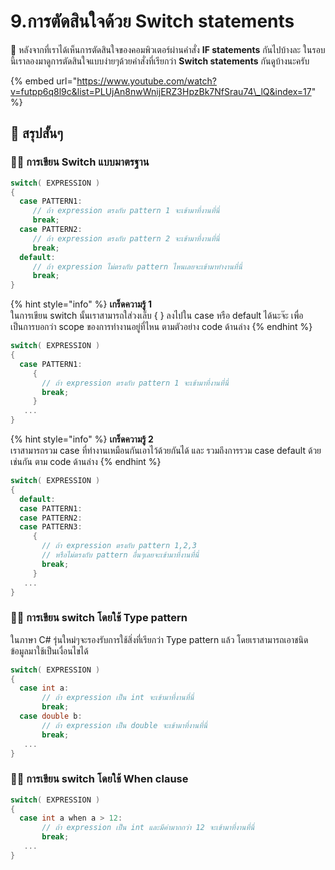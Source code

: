 # 9.การตัดสินใจด้วย Switch statements

💬 หลังจากที่เราได้เห็นการตัดสินใจของคอมพิวเตอร์ผ่านคำสั่ง **IF statements** กันไปบ้างละ ในรอบนี้เราลองมาดูการตัดสินใจแบบง่ายๆด้วยคำสั่งที่เรียกว่า **Switch statements** กันดูบ้างนะครับ

{% embed url="https://www.youtube.com/watch?v=futpp6q8l9c&list=PLUjAn8nwWnijERZ3HpzBk7NfSrau74\_lQ&index=17" %}



## 🎯 สรุปสั้นๆ

### 👨‍🚀 การเขียน Switch แบบมาตรฐาน

```csharp
switch( EXPRESSION )
{
  case PATTERN1:
     // ถ้า expression ตรงกับ pattern 1 จะเข้ามาที่งานที่นี่
     break;
  case PATTERN2:
     // ถ้า expression ตรงกับ pattern 2 จะเข้ามาที่งานที่นี่
     break;
  default:
     // ถ้า expression ไม่ตรงกับ pattern ไหนเลยจะเข้ามาทำงานที่นี่
     break;
}
```

{% hint style="info" %}
**เกร็ดความรู้ 1**  
ในการเขียน switch นั้นเราสามารถใส่วงเล็บ { } ลงไปใน case หรือ default ได้นะจ๊ะ เพื่อเป็นการบอกว่า scope ของการทำงานอยู่ที่ไหน ตามตัวอย่าง code ด้านล่าง
{% endhint %}

```csharp
switch( EXPRESSION )
{
  case PATTERN1:
     {
       // ถ้า expression ตรงกับ pattern 1 จะเข้ามาที่งานที่นี่
       break;
     }
   ...
}
```

{% hint style="info" %}
**เกร็ดความรู้ 2**  
เราสามารถรวม case ที่ทำงานเหมือนกันเอาไว้ด้วยกันได้ และ รวมถึงการรวม case default ด้วยเช่นกัน ตาม code ด้านล่าง
{% endhint %}

```csharp
switch( EXPRESSION )
{
  default:
  case PATTERN1:
  case PATTERN2:
  case PATTERN3:
     {
       // ถ้า expression ตรงกับ pattern 1,2,3 
       // หรือไม่ตรงกับ pattern อื่นๆเลยจะเข้ามาที่งานที่นี่
       break;
     }
   ...
}
```

### 👨‍🚀 การเขียน switch โดยใช้ Type pattern

ในภาษา C\# รุ่นใหม่ๆจะรองรับการใช้สิ่งที่เรียกว่า Type pattern แล้ว โดยเราสามารถเอาชนิดข้อมูลมาใช้เป็นเงื่อนไขได้

```csharp
switch( EXPRESSION )
{
  case int a:
       // ถ้า expression เป็น int จะเข้ามาที่งานที่นี่
       break;
  case double b:
       // ถ้า expression เป็น double จะเข้ามาที่งานที่นี่
       break;
   ...
}
```

### 👨‍🚀 การเขียน switch โดยใช้ When clause

```csharp
switch( EXPRESSION )
{
  case int a when a > 12:
       // ถ้า expression เป็น int และมีค่ามากกว่า 12 จะเข้ามาที่งานที่นี่
       break;
   ...
}
```


